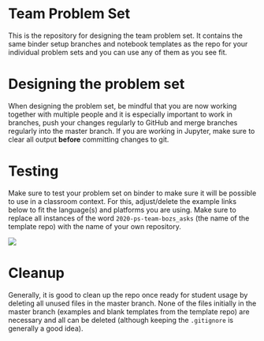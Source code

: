 # Team Problem Set

This is the repository for designing the team problem set. It contains the same binder setup branches and notebook templates as the repo for your individual problem sets and you can use any of them as you see fit.

# Designing the problem set

When designing the problem set, be mindful that you are now working together with multiple people and it is especially important to work in branches, push your changes regularly to GitHub and merge branches regularly into the master branch. If you are working in Jupyter, make sure to clear all output **before** committing changes to git.

# Testing

Make sure to test your problem set on binder to make sure it will be possible to use in a classroom context. For this, adjust/delete the example links below to fit the language(s) and platforms you are using. Make sure to replace all instances of the word `2020-ps-team-bozs_asks` (the name of the template repo) with the name of your own repository.

<a href='https://mybinder.org/v2/gh/CUB-Computational-Tools/2020-ps-team-bozs_asks/binder-python?urlpath=git-pull?repo=https%3A%2F%2Fgithub.com%2FCUB-Computational-Tools%2F2020-ps-team-bozs_asks%26branch%3Dmaster%26urlpath%3Dlab'><img src='https://img.shields.io/badge/launch-Py+Jupyter%20Lab-purple.svg'/></a>

# Cleanup

Generally, it is good to clean up the repo once ready for student usage by deleting all unused files in the master branch. None of the files initially in the master branch (examples and blank templates from the template repo) are necessary and all can be deleted (although keeping the `.gitignore` is generally a good idea).
